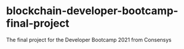 # blockchain-developer-bootcamp-final-project
The final project for the Developer Bootcamp 2021 from Consensys
